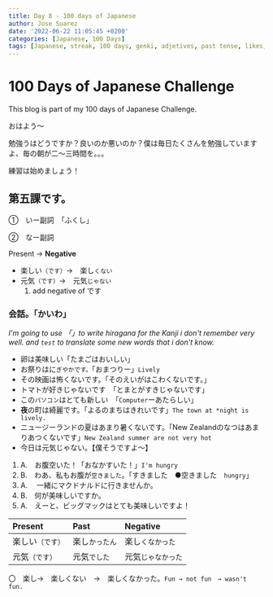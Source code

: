 ```yaml
---
title: Day 8 - 100 days of Japanese
author: Jose Suarez
date: '2022-06-22 11:05:45 +0200'
categories: [Japanese, 100 Days]
tags: [Japanese, streak, 100 days, genki, adjetives, past tense, likes, dislikes, lets, number counters]
---
```


# 100 Days of Japanese Challenge
This blog is part of my 100 days of Japanese Challenge.

おはよう～

勉強うはどうですか？良いのか悪いのか？僕は毎日たくさんを勉強していますよ、毎の朝が二～三時間を。。。

練習は始めましょう！

## 第五課です。
①　いー副詞　「ふくし」

②　なー副詞

Present → **Negative**
* 楽しい`（です）`→　楽し`くない`
* 元気`（です）`→　元気`じゃない`
  1. add negative of です

### 会話。「かいわ」
_I'm going to use 「」to write hiragana for the Kanji i don't remember very well. and `test` to translate some new words that i don't know._

* 卵は美味しい「たまごはおいしい」
* お祭りはに`ぎやかです。`「おまつりー」`Lively`
* その映画は怖くないです。「そのえいがはこわくないです。」
* トマトが好きじゃないです　「とまとがすきじゃないです」
* この`パソコン`はとても新しい　「`Computer`ーあたらしい」
* **夜**の町は綺麗です。「よるのまちはきれいです」`The town at *night is lively.`
* ニュージーランドの夏はあまり暑くないです。「New Zealandのなつはあまりあつくないです」`New Zealand summer are not very hot`
* 今日は元気じゃない。【僕そうですよ～】

1. A.　お腹空いた！「おなかすいた！」`I'm hungry`
2. B.　わあ、私もお腹が`空きました`。「すきました　●空きました　`hungry`」
3. A. 　一緒にマクドナルドに行きませんか。
4. B.　何が美味しいですか。
5. A.　えーと、ビッグマックはとても美味しいですよ！

| Present          | Past           | Negative           |
|:---------------- |:-------------- |:------------------ |
| 楽しい`（です）` | 楽し`かったん` | 楽し`くなかった`   |
| 元気`（です）`   | 元気`でした`   | 元気`じゃなかった` |

〇　楽し→　楽しくない　→　楽しくなかった。`Fun → not fun　→ wasn't fun.`

